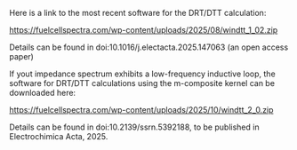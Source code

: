 Here is a link to the most recent software for the DRT/DTT calculation:

https://fuelcellspectra.com/wp-content/uploads/2025/08/windtt_1_02.zip

Details can be found in doi:10.1016/j.electacta.2025.147063 (an open access paper)

If yout impedance spectrum exhibits a low-frequency inductive loop, the software for DRT/DTT 
calculations using the m-composite kernel can be downloaded here:

https://fuelcellspectra.com/wp-content/uploads/2025/10/windtt_2_0.zip

Details can be found in doi:10.2139/ssrn.5392188, to be published
in Electrochimica Acta, 2025.
